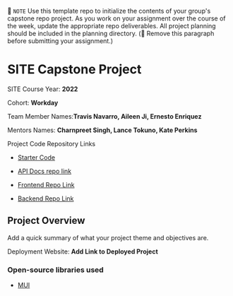 📝 `NOTE` Use this template repo to initialize the contents of your group's capstone repo project. As you work on your assignment over the course of the week, update the appropriate repo deliverables. All project planning should be included in the planning directory. (🚫 Remove this paragraph before submitting your assignment.)

# SITE Capstone Project

SITE Course Year: **2022**

Cohort: **Workday**

Team Member Names:**Travis Navarro, Aileen Ji, Ernesto Enriquez**

Mentors Names: **Charnpreet Singh, Lance Tokuno, Kate Perkins**

Project Code Repository Links

* [Starter Code](https://github.com/Ernesto905/Capstone-Starter-Code)
* [API Docs repo link](https://github.com/aileen-ji/CapstoneAPIDocs)

* [Frontend Repo Link](https://github.com/workday-group-3/referee-handbook-Frontend)
* [Backend Repo Link](https://github.com/workday-group-3/referee-handbook-Backend)

## Project Overview

Add a quick summary of what your project theme and objectives are. 

Deployment Website: **Add Link to Deployed Project**

### Open-source libraries used

- [MUI](https://mui.com/)
